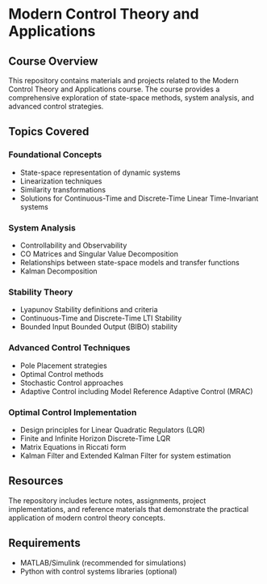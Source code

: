 # Modern Control Theory and Applications

## Course Overview
This repository contains materials and projects related to the Modern Control Theory and Applications course. The course provides a comprehensive exploration of state-space methods, system analysis, and advanced control strategies.

## Topics Covered

### Foundational Concepts
- State-space representation of dynamic systems
- Linearization techniques
- Similarity transformations
- Solutions for Continuous-Time and Discrete-Time Linear Time-Invariant systems

### System Analysis
- Controllability and Observability
- CO Matrices and Singular Value Decomposition
- Relationships between state-space models and transfer functions
- Kalman Decomposition

### Stability Theory
- Lyapunov Stability definitions and criteria
- Continuous-Time and Discrete-Time LTI Stability
- Bounded Input Bounded Output (BIBO) stability

### Advanced Control Techniques
- Pole Placement strategies
- Optimal Control methods
- Stochastic Control approaches
- Adaptive Control including Model Reference Adaptive Control (MRAC)

### Optimal Control Implementation
- Design principles for Linear Quadratic Regulators (LQR)
- Finite and Infinite Horizon Discrete-Time LQR
- Matrix Equations in Riccati form
- Kalman Filter and Extended Kalman Filter for system estimation

## Resources
The repository includes lecture notes, assignments, project implementations, and reference materials that demonstrate the practical application of modern control theory concepts.

## Requirements
- MATLAB/Simulink (recommended for simulations)
- Python with control systems libraries (optional)

